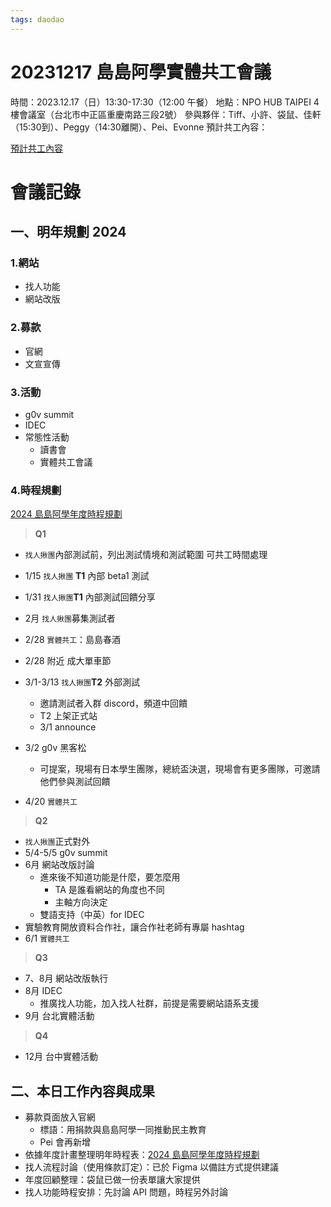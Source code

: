 ```yaml
---
tags: daodao
---
```

# 20231217 島島阿學實體共工會議

時間：2023.12.17（日）13:30-17:30（12:00 午餐）
地點：NPO HUB TAIPEI 4 樓會議室（台北市中正區重慶南路三段2號）
參與夥伴：Tiff、小許、袋鼠、佳軒（15:30到）、Peggy（14:30離開）、Pei、Evonne
預計共工內容： 

[預計共工內容](https://www.notion.so/27ba9b913d6f4517affb1451a4bd303b?pvs=21)

# 會議記錄

## 一、明年規劃 2024

### 1.網站

- 找人功能
- 網站改版

### 2.募款

- 官網
- 文宣宣傳

### 3.活動

- g0v summit
- IDEC
- 常態性活動
    - 讀書會
    - 實體共工會議

### 4.時程規劃

[2024 島島阿學年度時程規劃](https://www.notion.so/2024-bf8c31a175e642ae8b97096625ff8ba3?pvs=21)

> **Q1**
> 
- `找人揪團`內部測試前，列出測試情境和測試範圍 可共工時間處理
- 1/15 `找人揪團` **T1** 內部 beta1 測試
- 1/31 `找人揪團`**T1** 內部測試回饋分享

- 2月 `找人揪團`募集測試者
- 2/28 `實體共工`：島島春酒
- 2/28 附近 成大單車節
- 3/1-3/13 `找人揪團`**T2** 外部測試
    - 邀請測試者入群 discord，頻道中回饋
    - T2 上架正式站
    - 3/1 announce
- 3/2 g0v 黑客松
    - 可提案，現場有日本學生團隊，總統盃決選，現場會有更多團隊，可邀請他們參與測試回饋
- 4/20 `實體共工`

> **Q2**
> 
- `找人揪團`正式對外
- 5/4-5/5 g0v summit
- 6月 網站改版討論
    - 進來後不知道功能是什麼，要怎麼用
        - TA 是誰看網站的角度也不同
        - 主軸方向決定
    - 雙語支持（中英）for IDEC
- 實驗教育開放資料合作社，讓合作社老師有專屬 hashtag
- 6/1 `實體共工`

> **Q3**
> 
- 7、8月 網站改版執行
- 8月 IDEC
    - 推廣找人功能，加入找人社群，前提是需要網站語系支援
- 9月 台北實體活動

> **Q4**
> 
- 12月 台中實體活動

## 二、本日工作內容與成果

- 募款頁面放入官網
    - 標語：用捐款與島島阿學一同推動民主教育
    - Pei 會再新增
- 依據年度計畫整理明年時程表：[2024 島島阿學年度時程規劃](https://www.notion.so/2024-bf8c31a175e642ae8b97096625ff8ba3?pvs=21)
- 找人流程討論（使用條款訂定）：已於 Figma 以備註方式提供建議
- 年度回顧整理：袋鼠已做一份表單讓大家提供
- 找人功能時程安排：先討論 API 問題，時程另外討論
